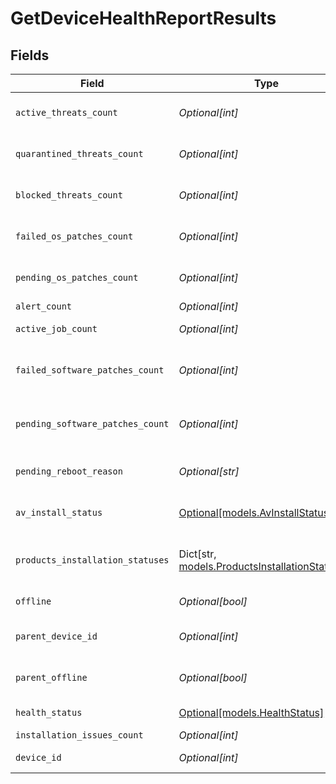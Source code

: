 # GetDeviceHealthReportResults


## Fields

| Field                                                                                       | Type                                                                                        | Required                                                                                    | Description                                                                                 |
| ------------------------------------------------------------------------------------------- | ------------------------------------------------------------------------------------------- | ------------------------------------------------------------------------------------------- | ------------------------------------------------------------------------------------------- |
| `active_threats_count`                                                                      | *Optional[int]*                                                                             | :heavy_minus_sign:                                                                          | Active AV threats count                                                                     |
| `quarantined_threats_count`                                                                 | *Optional[int]*                                                                             | :heavy_minus_sign:                                                                          | Quarantined AV threats count                                                                |
| `blocked_threats_count`                                                                     | *Optional[int]*                                                                             | :heavy_minus_sign:                                                                          | Blocked AV threats count                                                                    |
| `failed_os_patches_count`                                                                   | *Optional[int]*                                                                             | :heavy_minus_sign:                                                                          | Number of failed OS patches                                                                 |
| `pending_os_patches_count`                                                                  | *Optional[int]*                                                                             | :heavy_minus_sign:                                                                          | Number of pending OS patches                                                                |
| `alert_count`                                                                               | *Optional[int]*                                                                             | :heavy_minus_sign:                                                                          | Alerts count                                                                                |
| `active_job_count`                                                                          | *Optional[int]*                                                                             | :heavy_minus_sign:                                                                          | Alerts job count                                                                            |
| `failed_software_patches_count`                                                             | *Optional[int]*                                                                             | :heavy_minus_sign:                                                                          | Number of failed software patches                                                           |
| `pending_software_patches_count`                                                            | *Optional[int]*                                                                             | :heavy_minus_sign:                                                                          | Number of pending software patches                                                          |
| `pending_reboot_reason`                                                                     | *Optional[str]*                                                                             | :heavy_minus_sign:                                                                          | Pending reboot reasons                                                                      |
| `av_install_status`                                                                         | [Optional[models.AvInstallStatus]](../models/avinstallstatus.md)                            | :heavy_minus_sign:                                                                          | Antivirus installation status                                                               |
| `products_installation_statuses`                                                            | Dict[str, [models.ProductsInstallationStatuses](../models/productsinstallationstatuses.md)] | :heavy_minus_sign:                                                                          | Integrated products' installation statuses                                                  |
| `offline`                                                                                   | *Optional[bool]*                                                                            | :heavy_minus_sign:                                                                          | Is device offline?                                                                          |
| `parent_device_id`                                                                          | *Optional[int]*                                                                             | :heavy_minus_sign:                                                                          | Parent device identifier                                                                    |
| `parent_offline`                                                                            | *Optional[bool]*                                                                            | :heavy_minus_sign:                                                                          | Is parent device offline                                                                    |
| `health_status`                                                                             | [Optional[models.HealthStatus]](../models/healthstatus.md)                                  | :heavy_minus_sign:                                                                          | Health status                                                                               |
| `installation_issues_count`                                                                 | *Optional[int]*                                                                             | :heavy_minus_sign:                                                                          | N/A                                                                                         |
| `device_id`                                                                                 | *Optional[int]*                                                                             | :heavy_minus_sign:                                                                          | Device identifier                                                                           |
